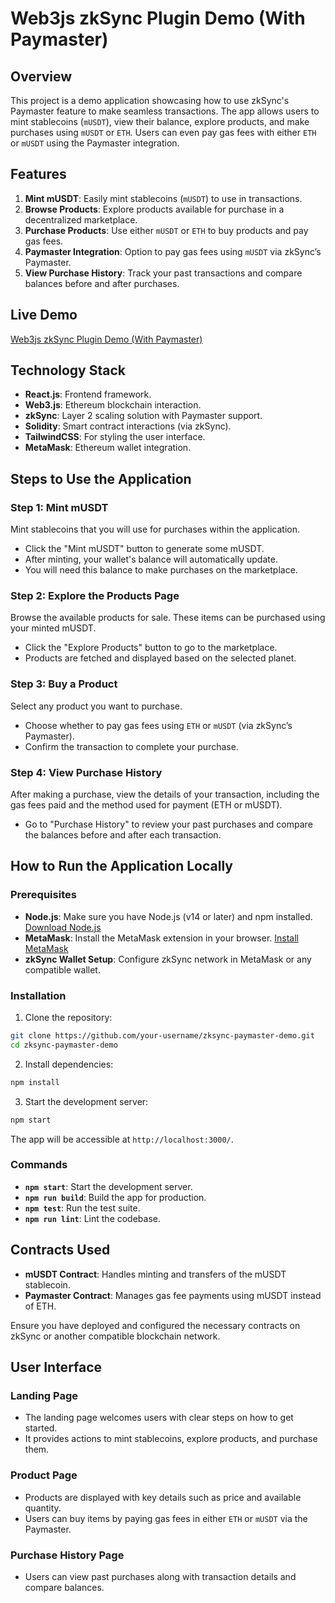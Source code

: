 
# Web3js zkSync Plugin Demo (With Paymaster)

## Overview

This project is a demo application showcasing how to use zkSync's Paymaster feature to make seamless transactions. The app allows users to mint stablecoins (`mUSDT`), view their balance, explore products, and make purchases using `mUSDT` or `ETH`. Users can even pay gas fees with either `ETH` or `mUSDT` using the Paymaster integration.

## Features

1. **Mint mUSDT**: Easily mint stablecoins (`mUSDT`) to use in transactions.
2. **Browse Products**: Explore products available for purchase in a decentralized marketplace.
3. **Purchase Products**: Use either `mUSDT` or `ETH` to buy products and pay gas fees.
4. **Paymaster Integration**: Option to pay gas fees using `mUSDT` via zkSync’s Paymaster.
5. **View Purchase History**: Track your past transactions and compare balances before and after purchases.

## Live Demo

[Web3js zkSync Plugin Demo (With Paymaster)](https://paymaster-demo.on-fleek.app)

## Technology Stack

- **React.js**: Frontend framework.
- **Web3.js**: Ethereum blockchain interaction.
- **zkSync**: Layer 2 scaling solution with Paymaster support.
- **Solidity**: Smart contract interactions (via zkSync).
- **TailwindCSS**: For styling the user interface.
- **MetaMask**: Ethereum wallet integration.

## Steps to Use the Application

### Step 1: Mint mUSDT

Mint stablecoins that you will use for purchases within the application.

- Click the "Mint mUSDT" button to generate some mUSDT.
- After minting, your wallet's balance will automatically update.
- You will need this balance to make purchases on the marketplace.

### Step 2: Explore the Products Page

Browse the available products for sale. These items can be purchased using your minted mUSDT.

- Click the "Explore Products" button to go to the marketplace.
- Products are fetched and displayed based on the selected planet.

### Step 3: Buy a Product

Select any product you want to purchase.

- Choose whether to pay gas fees using `ETH` or `mUSDT` (via zkSync’s Paymaster).
- Confirm the transaction to complete your purchase.

### Step 4: View Purchase History

After making a purchase, view the details of your transaction, including the gas fees paid and the method used for payment (ETH or mUSDT).

- Go to "Purchase History" to review your past purchases and compare the balances before and after each transaction.

## How to Run the Application Locally

### Prerequisites

- **Node.js**: Make sure you have Node.js (v14 or later) and npm installed. [Download Node.js](https://nodejs.org/en/download/)
- **MetaMask**: Install the MetaMask extension in your browser. [Install MetaMask](https://metamask.io/)
- **zkSync Wallet Setup**: Configure zkSync network in MetaMask or any compatible wallet.

### Installation

1. Clone the repository:

```bash
git clone https://github.com/your-username/zksync-paymaster-demo.git
cd zksync-paymaster-demo
```

2. Install dependencies:

```bash
npm install
```

3. Start the development server:

```bash
npm start
```

The app will be accessible at `http://localhost:3000/`.

### Commands

- **`npm start`**: Start the development server.
- **`npm run build`**: Build the app for production.
- **`npm test`**: Run the test suite.
- **`npm run lint`**: Lint the codebase.

## Contracts Used

- **mUSDT Contract**: Handles minting and transfers of the mUSDT stablecoin.
- **Paymaster Contract**: Manages gas fee payments using mUSDT instead of ETH.

Ensure you have deployed and configured the necessary contracts on zkSync or another compatible blockchain network.

## User Interface

### Landing Page

- The landing page welcomes users with clear steps on how to get started.
- It provides actions to mint stablecoins, explore products, and purchase them.
  
### Product Page

- Products are displayed with key details such as price and available quantity.
- Users can buy items by paying gas fees in either `ETH` or `mUSDT` via the Paymaster.

### Purchase History Page

- Users can view past purchases along with transaction details and compare balances.

